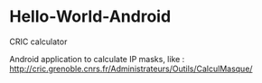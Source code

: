 # Hello-World-Android
CRIC calculator

Android application to calculate IP masks, like : 
http://cric.grenoble.cnrs.fr/Administrateurs/Outils/CalculMasque/
